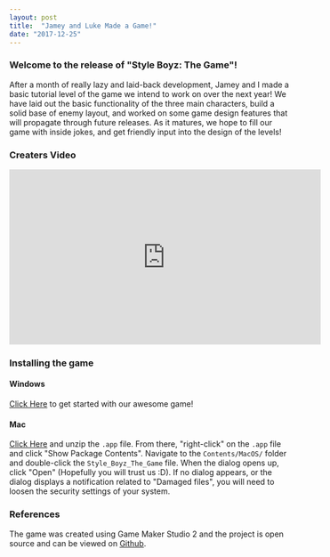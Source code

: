 ```yaml
---
layout: post
title:  "Jamey and Luke Made a Game!"
date: "2017-12-25"
---
```

### Welcome to the release of "Style Boyz: The Game"!

After a month of really lazy and laid-back development, Jamey and I made
a basic tutorial level of the game we intend to work on over the next year!
We have laid out the basic functionality of the three main characters, build
a solid base of enemy layout, and worked on some game design features that will
propagate through future releases. As it matures, we hope to fill our game with
inside jokes, and get friendly input into the design of the levels!

### Creaters Video

<iframe width="560" height="315" src="https://www.youtube.com/embed/6pyqKvy5KPA" frameborder="0" gesture="media" allow="encrypted-media" allowfullscreen></iframe>

### Installing the game

#### Windows

[Click Here](https://github.com/Jameywags/style_boyz_the_game/releases/download/0.0.1/StyleBoyzTheGame.exe)
to get started with our awesome game!

#### Mac

[Click Here](https://github.com/Jameywags/style_boyz_the_game/releases/download/0.0.1/StyleBoyzTheGame.app.zip)
and unzip the `.app` file. From there, "right-click" on the `.app` file and click "Show Package Contents".
Navigate to the `Contents/MacOS/` folder and double-click the `Style_Boyz_The_Game` file. When the dialog opens
up, click "Open" (Hopefully you will trust us :D). If no dialog appears, or the dialog displays a notification
related to "Damaged files", you will need to loosen the security settings of your system.

### References
The game was created using Game Maker Studio 2 and 
the project is open source and can be viewed on
[Github](https://github.com/Jameywags/style_boyz_the_game).
